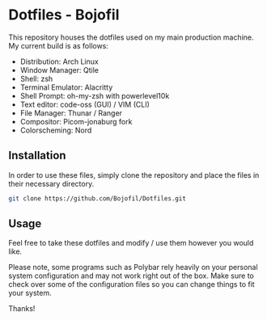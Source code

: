 # Dotfiles - Bojofil

This repository houses the dotfiles used on my main production machine.  My current build is as follows:
- Distribution: Arch Linux
- Window Manager: Qtile
- Shell: zsh
- Terminal Emulator: Alacritty
- Shell Prompt: oh-my-zsh with powerlevel10k
- Text editor: code-oss (GUI) / VIM (CLI)
- File Manager: Thunar / Ranger
- Compositor: Picom-jonaburg fork
- Colorscheming: Nord
## Installation

In order to use these files, simply clone the repository and place the files in their necessary directory.
```bash
git clone https://github.com/Bojofil/Dotfiles.git
```

## Usage
Feel free to take these dotfiles and modify / use them however you would like.

Please note, some programs such as Polybar rely heavily on your personal system configuration and may not work right out of the box.  Make sure to check over some of the configuration files so you can change things to fit your system. 

Thanks!
